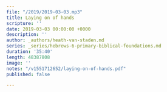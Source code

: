 ```yaml
---
file: "/2019/2019-03-03.mp3"
title: Laying on of hands
scripture: ''
date: 2019-03-03 00:00:00 +0000
description: ''
author: _authors/heath-van-staden.md
series: _series/hebrews-6-primary-biblical-foundations.md
duration: '35:40'
length: 48387808
image: ''
notes: "/v1551712652/laying-on-of-hands.pdf"
published: false

---
```

